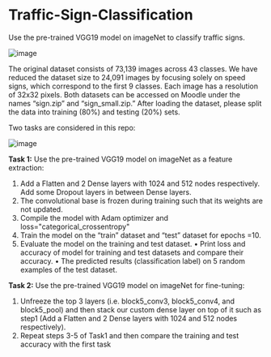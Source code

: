 # Traffic-Sign-Classification
Use the pre-trained VGG19 model on imageNet to classify traffic signs. 

![image](https://github.com/user-attachments/assets/a695f9cb-9799-49be-9e4a-44541212ff8e)

The original dataset consists of 73,139 images across 43 classes. We have reduced the dataset size to 24,091 images by focusing solely on speed signs, which correspond to the first 9 classes. Each image has a resolution of 32x32 pixels. Both datasets can be accessed on Moodle under the names “sign.zip” and “sign_small.zip.” After loading the dataset, please split the data into training (80%) and testing (20%) sets.

Two tasks are considered in this repo:

![image](https://github.com/user-attachments/assets/3bbc0544-3b8b-4525-84ee-3557b82d7adc)


**Task 1:** Use the pre-trained VGG19 model on imageNet as a feature extraction:
1. Add a Flatten and 2 Dense layers with 1024 and 512 nodes respectively. Add some Dropout layers in between Dense layers.
2. The convolutional base is frozen during training such that its weights are not updated.
3. Compile the model with Adam optimizer and loss="categorical_crossentropy"
4. Train the model on the “train” dataset and “test” dataset for epochs =10.
5. Evaluate the model on the training and test dataset.
   • Print loss and accuracy of model for training and test datasets and compare their
accuracy.
   • The predicted results (classification label) on 5 random examples of the test dataset.
   
**Task 2:** Use the pre-trained VGG19 model on imageNet for fine-tuning:
1. Unfreeze the top 3 layers (i.e. block5_conv3, block5_conv4, and block5_pool) and then stack our custom dense layer on top of it such as step1 (Add a Flatten and 2 Dense layers with 1024 and 512 nodes respectively).
2. Repeat steps 3-5 of Task1 and then compare the training and test accuracy with the first task
